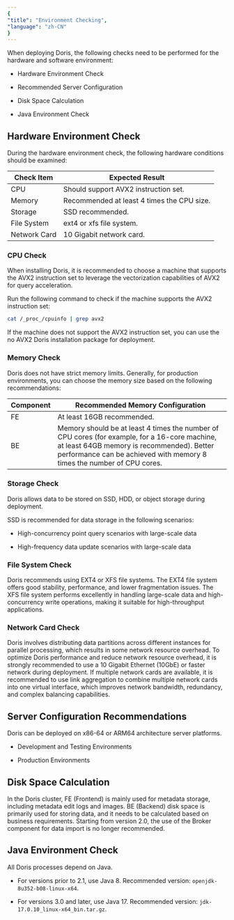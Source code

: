 ```yaml
---
{
"title": "Environment Checking",
"language": "zh-CN"
}
---
```


<!--
Licensed to the Apache Software Foundation (ASF) under one
or more contributor license agreements.  See the NOTICE file
distributed with this work for additional information
regarding copyright ownership.  The ASF licenses this file
to you under the Apache License, Version 2.0 (the
"License"); you may not use this file except in compliance
with the License.  You may obtain a copy of the License at

  http://www.apache.org/licenses/LICENSE-2.0

Unless required by applicable law or agreed to in writing,
software distributed under the License is distributed on an
"AS IS" BASIS, WITHOUT WARRANTIES OR CONDITIONS OF ANY
KIND, either express or implied.  See the License for the
specific language governing permissions and limitations
under the License.
-->

When deploying Doris, the following checks need to be performed for the hardware and software environment:

- Hardware Environment Check
  
- Recommended Server Configuration
  
- Disk Space Calculation
  
- Java Environment Check

## Hardware Environment Check

During the hardware environment check, the following hardware conditions should be examined:

| Check Item | Expected Result         |
| ---------- | ----------------------- |
| CPU        | Should support AVX2 instruction set. |
| Memory     | Recommended at least 4 times the CPU size. |
| Storage    | SSD recommended.         |
| File System| ext4 or xfs file system.|
| Network Card| 10 Gigabit network card. |

### CPU Check

When installing Doris, it is recommended to choose a machine that supports the AVX2 instruction set to leverage the vectorization capabilities of AVX2 for query acceleration.

Run the following command to check if the machine supports the AVX2 instruction set:

```bash
cat /_proc_/cpuinfo | grep avx2
```

If the machine does not support the AVX2 instruction set, you can use the no AVX2 Doris installation package for deployment.

### Memory Check

Doris does not have strict memory limits. Generally, for production environments, you can choose the memory size based on the following recommendations:

| Component | Recommended Memory Configuration |
| --------- | --------------------------------- |
| FE        | At least 16GB recommended.        |
| BE        | Memory should be at least 4 times the number of CPU cores (for example, for a 16-core machine, at least 64GB memory is recommended). Better performance can be achieved with memory 8 times the number of CPU cores. |


### Storage Check

Doris allows data to be stored on SSD, HDD, or object storage during deployment.

SSD is recommended for data storage in the following scenarios:

- High-concurrency point query scenarios with large-scale data
  
- High-frequency data update scenarios with large-scale data

### File System Check

Doris recommends using EXT4 or XFS file systems. The EXT4 file system offers good stability, performance, and lower fragmentation issues. The XFS file system performs excellently in handling large-scale data and high-concurrency write operations, making it suitable for high-throughput applications.

### Network Card Check

Doris involves distributing data partitions across different instances for parallel processing, which results in some network resource overhead. To optimize Doris performance and reduce network resource overhead, it is strongly recommended to use a 10 Gigabit Ethernet (10GbE) or faster network during deployment. If multiple network cards are available, it is recommended to use link aggregation to combine multiple network cards into one virtual interface, which improves network bandwidth, redundancy, and complex balancing capabilities.

## Server Configuration Recommendations

Doris can be deployed on x86-64 or ARM64 architecture server platforms.

- Development and Testing Environments
  
- Production Environments


## Disk Space Calculation

In the Doris cluster, FE (Frontend) is mainly used for metadata storage, including metadata edit logs and images. BE (Backend) disk space is primarily used for storing data, and it needs to be calculated based on business requirements. Starting from version 2.0, the use of the Broker component for data import is no longer recommended.

## Java Environment Check

All Doris processes depend on Java.

- For versions prior to 2.1, use Java 8. Recommended version: `openjdk-8u352-b08-linux-x64`.
  
- For versions 3.0 and later, use Java 17. Recommended version: `jdk-17.0.10_linux-x64_bin.tar.gz`.

